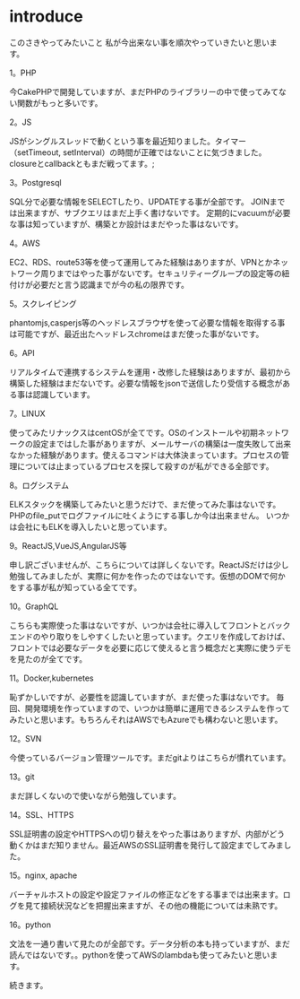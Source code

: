 # introduce

このさきやってみたいこと
私が今出来ない事を順次やっていきたいと思います。

1。PHP

今CakePHPで開発していますが、まだPHPのライブラリーの中で使ってみてない関数がもっと多いです。

2。JS

JSがシングルスレッドで動くという事を最近知りました。タイマー（setTimeout, setInterval）の時間が正確ではないことに気づきました。closureとcallbackともまだ戦ってます。;

3。Postgresql

SQL分で必要な情報をSELECTしたり、UPDATEする事が全部です。
JOINまでは出来ますが、サブクエリはまだ上手く書けないです。
定期的にvacuumが必要な事は知っていますが、構築とか設計はまだやった事はないです。

4。AWS

EC2、RDS、route53等を使って運用してみた経験はありますが、VPNとかネットワーク周りまではやった事がないです。セキュリティーグループの設定等の紐付けが必要だと言う認識までが今の私の限界です。

5。スクレイピング

phantomjs,casperjs等のヘッドレスブラウザを使って必要な情報を取得する事は可能ですが、最近出たヘッドレスchromeはまだ使った事がないです。

6。API

リアルタイムで連携するシステムを運用・改修した経験はありますが、最初から構築した経験はまだないです。必要な情報をjsonで送信したり受信する概念がある事は認識しています。

7。LINUX

使ってみたリナックスはcentOSが全てです。OSのインストールや初期ネットワークの設定まではした事がありますが、メールサーバの構築は一度失敗して出来なかった経験があります。使えるコマンドは大体決まっています。プロセスの管理については止まっているプロセスを探して殺すのが私ができる全部です。

8。ログシステム

ELKスタックを構築してみたいと思うだけで、まだ使ってみた事はないです。
PHPのfile_putでログファイルに吐くようにする事しか今は出来ません。
いつかは会社にもELKを導入したいと思っています。

9。ReactJS,VueJS,AngularJS等

申し訳ございませんが、こちらについては詳しくないです。ReactJSだけは少し勉強してみましたが、実際に何かを作ったのではないです。仮想のDOMで何かをする事が私が知っている全てです。

10。GraphQL

こちらも実際使った事はないですが、いつかは会社に導入してフロントとバックエンドのやり取りをしやすくしたいと思っています。クエリを作成しておけば、フロントでは必要なデータを必要に応じて使えると言う概念だと実際に使うデモを見たのが全てです。

11。Docker,kubernetes

恥ずかしいですが、必要性を認識していますが、まだ使った事はないです。
毎回、開発環境を作っていますので、いつかは簡単に運用できるシステムを作ってみたいと思います。もちろんそれはAWSでもAzureでも構わないと思います。

12。SVN

今使っているバージョン管理ツールです。まだgitよりはこちらが慣れています。

13。git

まだ詳しくないので使いながら勉強しています。

14。SSL、HTTPS

SSL証明書の設定やHTTPSへの切り替えをやった事はありますが、内部がどう動くかはまだ知りません。最近AWSのSSL証明書を発行して設定までしてみました。

15。nginx, apache

バーチャルホストの設定や設定ファイルの修正などをする事までは出来ます。ログを見て接続状況などを把握出来ますが、その他の機能については未熟です。

16。python

文法を一通り書いて見たのが全部です。データ分析の本も持っていますが、まだ読んではないです。。pythonを使ってAWSのlambdaも使ってみたいと思います。

続きます。


